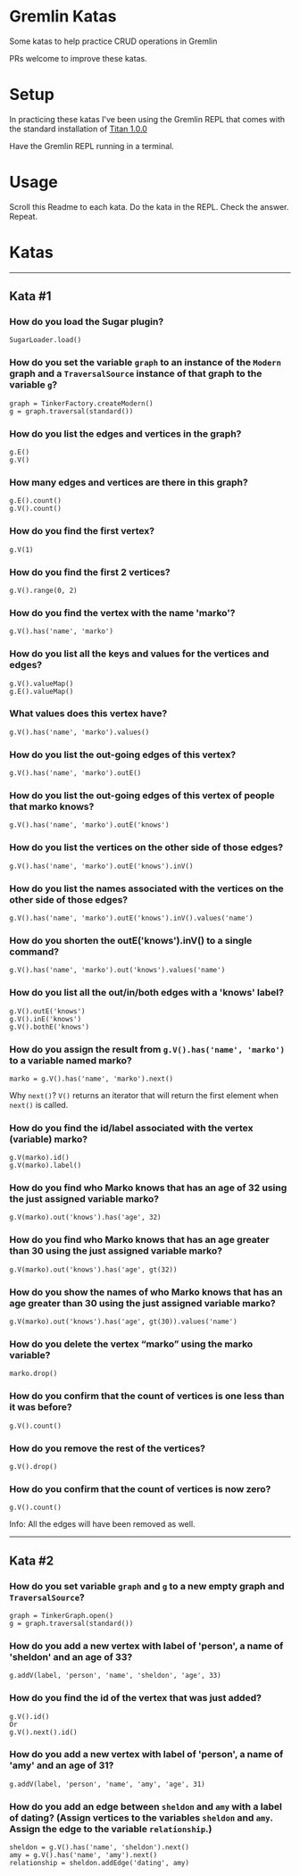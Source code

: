 # Gremlin Katas
Some katas to help practice CRUD operations in Gremlin

PRs welcome to improve these katas.

# Setup
In practicing these katas I've been using the Gremlin REPL that comes
with the standard installation of [Titan 1.0.0](http://thinkaurelius.github.io/titan/)

Have the Gremlin REPL running in a terminal.

# Usage
Scroll this Readme to each kata. Do the kata in the REPL. Check the answer. Repeat.

# Katas

---

## Kata \#1

### How do you load the Sugar plugin?

```
SugarLoader.load()
```

### How do you set the variable `graph` to an instance of the `Modern` graph and a `TraversalSource` instance of that graph to the variable `g`?

```
graph = TinkerFactory.createModern()
g = graph.traversal(standard())
```

### How do you list the edges and vertices in the graph?

```
g.E()
g.V()
```

### How many edges and vertices are there in this graph?

```
g.E().count()
g.V().count()
```

### How do you find the first vertex?

```
g.V(1)
```

### How do you find the first 2 vertices?

```
g.V().range(0, 2)
```

### How do you find the vertex with the name 'marko'?

```
g.V().has('name', 'marko')
```
### How do you list all the keys and values for the vertices and edges?

```
g.V().valueMap()
g.E().valueMap()
```

### What values does this vertex have?

```
g.V().has('name', 'marko').values()
```

### How do you list the out-going edges of this vertex?

```
g.V().has('name', 'marko').outE()
```

### How do you list the out-going edges of this vertex of people that marko knows?

```
g.V().has('name', 'marko').outE('knows')
```

### How do you list the vertices on the other side of those edges?

```
g.V().has('name', 'marko').outE('knows').inV()
```

### How do you list the names associated with the vertices on the other side of those edges?

```
g.V().has('name', 'marko').outE('knows').inV().values('name')
```

### How do you shorten the outE('knows').inV() to a single command?

```
g.V().has('name', 'marko').out('knows').values('name')
```

### How do you list all the out/in/both edges with a 'knows' label?

```
g.V().outE('knows')
g.V().inE('knows')
g.V().bothE('knows')
```

### How do you assign the result from `g.V().has('name', 'marko')` to a variable named marko?

```
marko = g.V().has('name', 'marko').next()
```

Why `next()`? `V()` returns an iterator that will return the first element when `next()` is called.

### How do you find the id/label associated with the vertex (variable) marko?

```
g.V(marko).id()
g.V(marko).label()
```

### How do you find who Marko knows that has an age of 32 using the just assigned variable marko?

```
g.V(marko).out('knows').has('age', 32)
```

### How do you find who Marko knows that has an age greater than 30 using the just assigned variable marko?

```
g.V(marko).out('knows').has('age', gt(32))
```

### How do you show the names of who Marko knows that has an age greater than 30 using the just assigned variable marko?

```
g.V(marko).out('knows').has('age', gt(30)).values('name')
```

### How do you delete the vertex “marko” using the marko variable?

```
marko.drop()
```

### How do you confirm that the count of vertices is one less than it was before?

```
g.V().count()
```

### How do you remove the rest of the vertices?

```
g.V().drop()
```

### How do you confirm that the count of vertices is now zero?

```
g.V().count()
```

Info: All the edges will have been removed as well.

---

## Kata \#2

### How do you set variable `graph` and `g` to a new empty graph and `TraversalSource`?

```
graph = TinkerGraph.open()
g = graph.traversal(standard())
```

### How do you add a new vertex with label of 'person', a name of 'sheldon' and an age of 33?

```
g.addV(label, 'person', 'name', 'sheldon', 'age', 33)
```

### How do you find the id of the vertex that was just added?

```
g.V().id()
Or
g.V().next().id()
```

### How do you add a new vertex with label of 'person', a name of 'amy' and an age of 31?

```
g.addV(label, 'person', 'name', 'amy', 'age', 31)
```

### How do you add an edge between `sheldon` and `amy` with a label of dating? (Assign vertices to the variables `sheldon` and `amy`. Assign the edge to the variable `relationship`.)

```
sheldon = g.V().has('name', 'sheldon').next()
amy = g.V().has('name', 'amy').next()
relationship = sheldon.addEdge('dating', amy)
```
